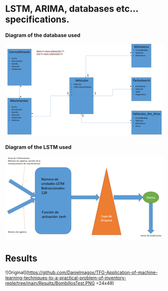 # LSTM, ARIMA, databases etc... specifications.
### Diagram of the database used
![Database](Designs/Esquema.PNG)
### Diagram of the LSTM used
![LSTM](Designs/LSTM&#32;esquema.PNG)
# Results
![Original](https://github.com/Danielmagox/TFG-Application-of-machine-learning-techniques-to-a-practical-problem-of-inventory-reple/tree/main/Results/BombillosTest.PNG =24x48)
